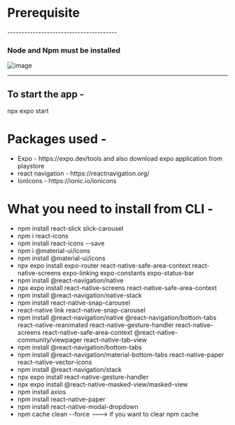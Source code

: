 <h1>Prerequisite</h1>
---------------------------------------
<h3> Node and Npm must be installed</h3>

![image](https://github.com/koustavmoitra/khelo/assets/78336764/3ef94755-b087-44db-9bed-a81cd2c86755)


---------------------------------------

<h2> To start the app -</h2>
<p> npx expo start <p>

<h1> Packages used  -  </h1>
<ul>
  <li>Expo - https://expo.dev/tools  and also download expo application from playstore</li>
  <li>react navigation - https://reactnavigation.org/ </li>
  <li>IonIcons - https://ionic.io/ionicons</li>
</ul>

<h1> What you need to install from CLI - </h1>
<ul> 
<li> npm install react-slick slick-carousel    </li>
  <li>npm i react-icons </li>
<li> npm install react-icons --save   </li>
  <li>npm i @material-ui/icons </li>
<li>npm install @material-ui/icons </li>
<li> npx expo install expo-router react-native-safe-area-context react-native-screens expo-linking expo-constants expo-status-bar </li>
  <li>npm install @react-navigation/native   </li>
<li>npx expo install react-native-screens react-native-safe-area-context </li>
<li>npm install @react-navigation/native-stack</li>
  <li>npm install react-native-snap-carousel    </li>
<li>react-native link react-native-snap-carousel  </li>
<li> npm install @react-navigation/native @react-navigation/bottom-tabs react-native-reanimated react-native-gesture-handler react-native-screens react-native-safe-area-context @react-native-community/viewpager react-native-tab-view</li>
  <li>npm install @react-navigation/bottom-tabs </li>
<li>npm install @react-navigation/material-bottom-tabs react-native-paper react-native-vector-icons  </li>
  <li>npm install @react-navigation/stack   </li>
<li> npx expo install react-native-gesture-handler        </li>
<li>npx expo install @react-native-masked-view/masked-view   </li>
<li>npm install axios  </li>
<li> npm install react-native-paper </li>
<li>npm install react-native-modal-dropdown   </li>
<li>npm cache clean --force   ---> if you want to clear npm cache       </li>
</ul>
